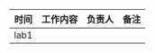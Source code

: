 | 时间  | 工作内容                              | 负责人                   | 备注 |
| ----- | ------------------------------------- | ------------------------ | ---- |
| lab1  |                         | |      |
